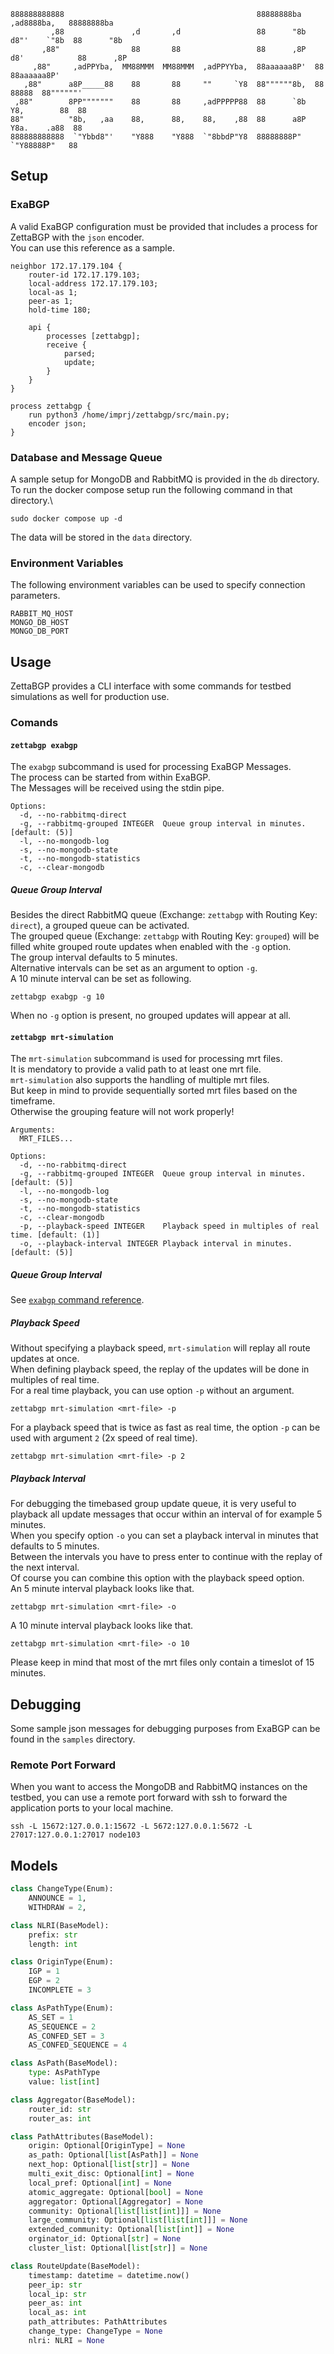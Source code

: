 ```
888888888888                                           88888888ba     ,ad8888ba,   88888888ba   
         ,88               ,d       ,d                 88      "8b   d8"'    `"8b  88      "8b  
       ,88"                88       88                 88      ,8P  d8'            88      ,8P  
     ,88"     ,adPPYba,  MM88MMM  MM88MMM  ,adPPYYba,  88aaaaaa8P'  88             88aaaaaa8P'  
   ,88"      a8P_____88    88       88     ""     `Y8  88""""""8b,  88      88888  88""""""'    
 ,88"        8PP"""""""    88       88     ,adPPPPP88  88      `8b  Y8,        88  88           
88"          "8b,   ,aa    88,      88,    88,    ,88  88      a8P   Y8a.    .a88  88           
888888888888  `"Ybbd8"'    "Y888    "Y888  `"8bbdP"Y8  88888888P"     `"Y88888P"   88           
```

## Setup
### ExaBGP
A valid ExaBGP configuration must be provided that includes a process for ZettaBGP with the `json` encoder.\
You can use this reference as a sample.
```
neighbor 172.17.179.104 {
	router-id 172.17.179.103;
	local-address 172.17.179.103;
	local-as 1;
	peer-as 1;
	hold-time 180;

	api {
		processes [zettabgp];
		receive {
			parsed;
			update;
		}
	}
}

process zettabgp {
	run python3 /home/imprj/zettabgp/src/main.py;
	encoder json;
}
```

### Database and Message Queue
A sample setup for MongoDB and RabbitMQ is provided in the `db` directory.\
To run the docker compose setup run the following command in that directory.\
```
sudo docker compose up -d
```
The data will be stored in the `data` directory.

### Environment Variables
The following environment variables can be used to specify connection parameters.
```
RABBIT_MQ_HOST
MONGO_DB_HOST
MONGO_DB_PORT
```

## Usage
ZettaBGP provides a CLI interface with some commands for testbed simulations as well for production use.

### Comands
#### `zettabgp exabgp`
The `exabgp` subcommand is used for processing ExaBGP Messages.\
The process can be started from within ExaBGP.\
The Messages will be received using the stdin pipe.
```
Options:
  -d, --no-rabbitmq-direct
  -g, --rabbitmq-grouped INTEGER  Queue group interval in minutes. [default: (5)]
  -l, --no-mongodb-log
  -s, --no-mongodb-state
  -t, --no-mongodb-statistics
  -c, --clear-mongodb
```

##### Queue Group Interval
Besides the direct RabbitMQ queue (Exchange: `zettabgp` with Routing Key: `direct`), a grouped queue can be activated.\
The grouped queue (Exchange: `zettabgp` with Routing Key: `grouped`) will be filled white grouped route updates when enabled with the `-g` option.\
The group interval defaults to 5 minutes.\
Alternative intervals can be set as an argument to option `-g`.\
A 10 minute interval can be set as following.
```
zettabgp exabgp -g 10
```
When no `-g` option is present, no grouped updates will appear at all.

#### `zettabgp mrt-simulation`
The `mrt-simulation` subcommand is used for processing mrt files.\
It is mendatory to provide a valid path to at least one mrt file.\
`mrt-simulation` also supports the handling of multiple mrt files.\
But keep in mind to provide sequentially sorted mrt files based on the timeframe.\
Otherwise the grouping feature will not work properly!
```
Arguments:
  MRT_FILES...

Options:
  -d, --no-rabbitmq-direct
  -g, --rabbitmq-grouped INTEGER  Queue group interval in minutes. [default: (5)]
  -l, --no-mongodb-log
  -s, --no-mongodb-state
  -t, --no-mongodb-statistics
  -c, --clear-mongodb
  -p, --playback-speed INTEGER    Playback speed in multiples of real time. [default: (1)]
  -o, --playback-interval INTEGER Playback interval in minutes. [default: (5)]  
```

##### Queue Group Interval
See [`exabgp` command reference](#queue-group-interval).

##### Playback Speed
Without specifying a playback speed, `mrt-simulation` will replay all route updates at once.\
When defining playback speed, the replay of the updates will be done in multiples of real time.\
For a real time playback, you can use option `-p` without an argument.
```
zettabgp mrt-simulation <mrt-file> -p
```
For a playback speed that is twice as fast as real time, the option `-p` can be used with argument `2` (2x speed of real time).
```
zettabgp mrt-simulation <mrt-file> -p 2
```

##### Playback Interval
For debugging the timebased group update queue, it is very useful to playback all update messages that occur within an interval of for example 5 minutes.\
When you specify option `-o` you can set a playback interval in minutes that defaults to 5 minutes.\
Between the intervals you have to press enter to continue with the replay of the next interval.\
Of course you can combine this option with the playback speed option.\
An 5 minute interval playback looks like that.
```
zettabgp mrt-simulation <mrt-file> -o
```
A 10 minute interval playback looks like that.
```
zettabgp mrt-simulation <mrt-file> -o 10
```
Please keep in mind that most of the mrt files only contain a timeslot of 15 minutes.

## Debugging
Some sample json messages for debugging purposes from ExaBGP can be found in the `samples` directory.

### Remote Port Forward
When you want to access the MongoDB and RabbitMQ instances on the testbed, you can use a remote port forward with ssh to forward the application ports to your local machine.
```
ssh -L 15672:127.0.0.1:15672 -L 5672:127.0.0.1:5672 -L 27017:127.0.0.1:27017 node103
```

## Models
```python
class ChangeType(Enum):
    ANNOUNCE = 1,
    WITHDRAW = 2,

class NLRI(BaseModel):
    prefix: str
    length: int

class OriginType(Enum):
    IGP = 1
    EGP = 2
    INCOMPLETE = 3

class AsPathType(Enum):
    AS_SET = 1
    AS_SEQUENCE = 2
    AS_CONFED_SET = 3
    AS_CONFED_SEQUENCE = 4

class AsPath(BaseModel):
    type: AsPathType
    value: list[int]

class Aggregator(BaseModel):
    router_id: str
    router_as: int

class PathAttributes(BaseModel):
    origin: Optional[OriginType] = None
    as_path: Optional[list[AsPath]] = None
    next_hop: Optional[list[str]] = None
    multi_exit_disc: Optional[int] = None
    local_pref: Optional[int] = None
    atomic_aggregate: Optional[bool] = None
    aggregator: Optional[Aggregator] = None
    community: Optional[list[list[int]]] = None
    large_community: Optional[list[list[int]]] = None
    extended_community: Optional[list[int]] = None
    orginator_id: Optional[str] = None
    cluster_list: Optional[list[str]] = None

class RouteUpdate(BaseModel):
    timestamp: datetime = datetime.now()
    peer_ip: str
    local_ip: str
    peer_as: int
    local_as: int
    path_attributes: PathAttributes
    change_type: ChangeType = None
    nlri: NLRI = None
```
